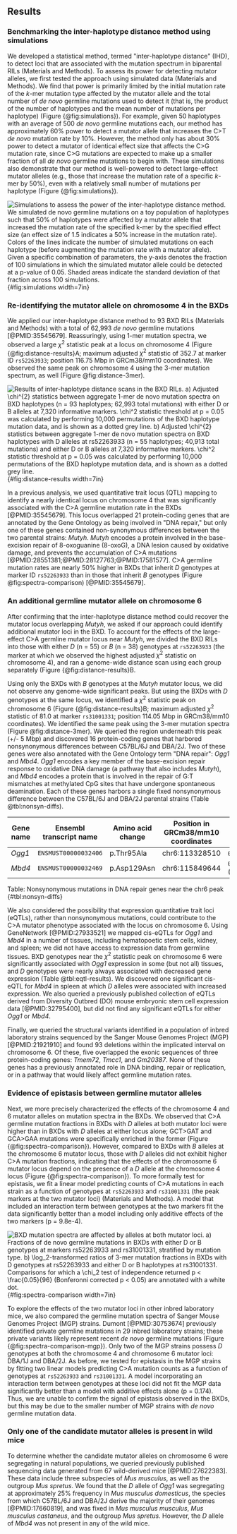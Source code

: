 ## Results

### Benchmarking the inter-haplotype distance method using simulations

We developed a statistical method, termed "inter-haplotype distance" (IHD), to detect loci that are associated with the mutation spectrum in biparental RILs (Materials and Methods). 
To assess its power for detecting mutator alleles, we first tested the approach using simulated data (Materials and Methods). 
We find that power is primarily limited by the initial mutation rate of the $k$-mer mutation type affected by the mutator allele and the total number of *de novo* germline mutations used to detect it (that is, the product of the number of haplotypes and the mean number of mutations per haplotype) (Figure {@fig:simulations}). 
For example, given 50 haplotypes with an average of 500 *de novo* germline mutations each, our method has approximately 60% power to detect a mutator allele that increases the C>T *de novo* mutation rate by 10%. 
However, the method only has about 30% power to detect a mutator of identical effect size that affects the C>G mutation rate, since C>G mutations are expected to make up a smaller fraction of all *de novo* germline mutations to begin with. 
These simulations also demonstrate that our method is well-powered to detect large-effect mutator alleles (e.g., those that increase the mutation rate of a specific $k$-mer by 50%), even with a relatively small number of mutations per haplotype (Figure {@fig:simulations}).

![
**Simulations to assess the power of the inter-haplotype distance method.** 
We simulated *de novo* germline mutations on a toy population of haplotypes such that 50% of haplotypes were affected by a mutator allele that increased the mutation rate of the specified $k$-mer by the specified effect size (an effect size of 1.5 indicates a 50% increase in the mutation rate). 
Colors of the lines indicate the number of simulated mutations on each haplotype (before augmenting the mutation rate with a mutator allele). 
Given a specific combination of parameters, the y-axis denotes the fraction of 100 simulations in which the simulated mutator allele could be detected at a p-value of 0.05. 
Shaded areas indicate the standard deviation of that fraction across 100 simulations.
](images/sims.png){#fig:simulations width=7in} 

### Re-identifying the mutator allele on chromosome 4 in the BXDs

We applied our inter-haplotype distance method to 93 BXD RILs (Materials and Methods) with a total of 62,993 *de novo* germline mutations [@PMID:35545679]. 
Reassuringly, using 1-mer mutation spectra, we observed a large $\chi^{2}$ statistic peak at a locus on chromosome 4 (Figure {@fig:distance-results}A; maximum adjusted $\chi^2$ statistic of 352.7 at marker ID `rs52263933`; position 116.75 Mbp in GRCm38/mm10 coordinates). 
We observed the same peak on chromosome 4 using the 3-mer mutation spectrum, as well (Figure @fig:distance-3mer).

![
**Results of inter-haplotype distance scans in the BXD RILs.** 
**a)** Adjusted $\chi^{2}$ statistics between aggregate 1-mer *de novo* mutation spectra on BXD haplotypes (n = 93 haplotypes; 62,993 total mutations) with either *D* or *B* alleles at 7,320 informative markers. 
$\chi^2$ statistic threshold at p = 0.05 was calculated by performing 10,000 permutations of the BXD haplotype mutation data, and is shown as a dotted grey line. 
**b)** Adjusted $\chi^{2}$ statistics between aggregate 1-mer *de novo* mutation spectra on BXD haplotypes with *D* alleles at `rs52263933` (n = 55 haplotypes; 40,913 total mutations) and either *D* or *B* alleles at 7,320 informative markers. 
$\chi^2$ statistic threshold at p = 0.05 was calculated by performing 10,000 permutations of the BXD haplotype mutation data, and is shown as a dotted grey line.
](images/fig-distance-results.png){#fig:distance-results width=7in} 

In a previous analysis, we used quantitative trait locus (QTL) mapping to identify a nearly identical locus on chromosome 4 that was significantly associated with the C>A germline mutation rate in the BXDs [@PMID:35545679]. 
This locus overlapped 21 protein-coding genes that are annotated by the Gene Ontology as being involved in "DNA repair," but only one of these genes contained non-synonymous differences between the two parental strains: *Mutyh*. 
*Mutyh* encodes a protein involved in the base-excision repair of 8-oxoguanine (8-oxoG), a DNA lesion caused by oxidative damage, and prevents the accumulation of C>A mutations [@PMID:28551381;@PMID:28127763;@PMID:17581577]. 
C>A germline mutation rates are nearly 50% higher in BXDs that inherit *D* genotypes at marker ID `rs52263933` than in those that inherit *B* genotypes (Figure @fig:spectra-comparison) [@PMID:35545679].

### An additional germline mutator allele on chromosome 6

After confirming that the inter-haplotype distance method could recover the mutator locus overlapping *Mutyh*, we asked if our approach could identify additional mutator loci in the BXD. 
To account for the effects of the large-effect C>A germline mutator locus near *Mutyh*, we divided the BXD RILs into those with either *D* (n = 55) or *B* (n = 38) genotypes at `rs52263933` (the marker at which we observed the highest adjusted $\chi^{2}$ statistic on chromosome 4), and ran a genome-wide distance scan using each group separately (Figure {@fig:distance-results}B.

Using only the BXDs with *B* genotypes at the *Mutyh* mutator locus, we did not observe any genome-wide significant peaks. 
But using the BXDs with *D* genotypes at the same locus, we identified a $\chi^{2}$ statistic peak on chromosome 6 (Figure {@fig:distance-results}B; maximum adjusted $\chi^2$ statistic of 81.0 at marker `rs31001331`; position 114.05 Mbp in GRCm38/mm10 coordinates). 
We identified the same peak using the 3-mer mutation spectra (Figure @fig:distance-3mer). 
We queried the region underneath this peak (+/- 5 Mbp) and discovered 16 protein-coding genes that harbored nonsynonymous differences between C57BL/6J and DBA/2J. 
Two of these genes were also annotated with the Gene Ontology term "DNA repair": *Ogg1* and *Mbd4*. 
*Ogg1* encodes a key member of the base-excision repair response to oxidative DNA damage (a pathway that also includes *Mutyh*), and *Mbd4* encodes a protein that is involved in the repair of G:T mismatches at methylated CpG sites that have undergone spontaneous deamination. 
Each of these genes harbors a single fixed nonsynonymous difference between the C57BL/6J and DBA/2J parental strains (Table @tbl:nonsyn-diffs). 

| Gene name | Ensembl transcript name | Amino acid change | Position in GRCm38/mm10 coordinates | SIFT prediction | 
| - | - | - | - | - |
| *Ogg1* | `ENSMUST00000032406` | p.Thr95Ala | chr6:113328510 | `0.84` (tolerant/benign) | 
| *Mbd4* | `ENSMUST00000032469` | p.Asp129Asn | chr6:115849644 | `0.02` (intolerant/deleterious) | 

Table: Nonsynonymous mutations in DNA repair genes near the chr6 peak {#tbl:nonsyn-diffs}

We also considered the possibility that expression quantitative trait loci (eQTLs), rather than nonsynonymous mutations, could contribute to the C>A mutator phenotype associated with the locus on chromosome 6. 
Using GeneNetwork [@PMID:27933521] we mapped cis-eQTLs for *Ogg1* and *Mbd4* in a number of tissues, including hematopoetic stem cells, kidney, and spleen; we did not have access to expression data from germline tissues. 
BXD genotypes near the $\chi^{2}$ statistic peak on chromosome 6 were significantly associated with *Ogg1* expression in some (but not all) tissues, and *D* genotypes were nearly always associated with decreased gene expression (Table @tbl:eqtl-results). 
We discovered one significant cis-eQTL for *Mbd4* in spleen at which *D* alleles were associated with increased expression.
We also queried a previously published collection of eQTLs derived from Diversity Outbred (DO) mouse embryonic stem cell expression data [@PMID:32795400], but did not find any significant eQTLs for either *Ogg1* or *Mbd4*.

Finally, we queried the structural variants identified in a population of inbred laboratory strains sequenced by the Sanger Mouse Genomes Project (MGP) [@PMID:21921910] and found 93 deletions within the implicated interval on chromosome 6. 
Of these, five overlapped the exonic sequences of three protein-coding genes: *Tmem72*, *Tmcc1*, and *Gm20387*. 
None of these genes has a previously annotated role in DNA binding, repair or replication, or in a pathway that would likely affect germline mutation rates.

### Evidence of epistasis between germline mutator alleles

Next, we more precisely characterized the effects of the chromosome 4 and 6 mutator alleles on mutation spectra in the BXDs. 
We observed that C>A germline mutation fractions in BXDs with *D* alleles at both mutator loci were higher than in BXDs with *D* alleles at either locus alone; GCT>GAT and GCA>GAA mutations were specifically enriched in the former (Figure {@fig:spectra-comparison}). 
However, compared to BXDs with *B* alleles at the chromosome 6 mutator locus, those with *D* alleles did not exhibit higher C>A mutation fractions, indicating that the effects of the chromosome 6 mutator locus depend on the presence of a *D* allele at the chromosome 4 locus (Figure {@fig:spectra-comparison}). 
To more formally test for epistasis, we fit a linear model predicting counts of C>A mutations in each strain as a function of genotypes at `rs52263933` and `rs31001331` (the peak markers at the two mutator loci) (Materials and Methods). 
A model that included an interaction term between genotypes at the two markers fit the data significantly better than a model including only additive effects of the two markers (p = 9.8e-4).

![
**BXD mutation spectra are affected by alleles at both mutator loci.** 
**a)** Fractions of *de novo* germline mutations in BXDs with either *D* or *B* genotypes at markers `rs52263933` and `rs31001331`, stratified by mutation type. 
**b)** $\log_2$-transformed ratios of 3-mer mutation fractions in BXDs with *D* genotypes at `rs52263933` and either *D* or *B* haplotypes at `rs31001331`.
Comparisons for which a $\chi_2$ test of independence returned p < $\frac{0.05}{96}$ (Bonferonni corrected p < 0.05) are annotated with a white dot.
](images/fig-spectra-comparison.png){#fig:spectra-comparison width=7in} 

To explore the effects of the two mutator loci in other inbred laboratory mice, we also compared the germline mutation spectra of Sanger Mouse Genomes Project (MGP) strains. 
Dumont [@PMID:30753674] previously identified private germline mutations in 29 inbred laboratory strains; these private variants likely represent recent *de novo* germline mutations (Figure {@fig:spectra-comparison-mgp}). 
Only two of the MGP strains possess *D* genotypes at both the chromosome 4 and chromosome 6 mutator loci: DBA/1J and DBA/2J. 
As before, we tested for epistasis in the MGP strains by fitting two linear models predicting C>A mutation counts as a function of genotypes at `rs52263933` and `rs31001331`. 
A model incorporating an interaction term between genotypes at these loci did not fit the MGP data significantly better than a model with additive effects alone (p = 0.174). 
Thus, we are unable to confirm the signal of epistasis observed in the BXDs, but this may be due to the smaller number of MGP strains with *de novo* germline mutation data.

### Only one of the candidate mutator alleles is present in wild mice 

To determine whether the candidate mutator alleles on chromosome 6 were segregating in natural populations, we queried previously published sequencing data generated from 67 wild-derived mice [@PMID:27622383]. 
These data include three subspecies of *Mus musculus*, as well as the outgroup *Mus spretus*. 
We found that the *D* allele of *Ogg1* was segregating at approximately 25% frequency in *Mus musculus domesticus*, the species from which C57BL/6J and DBA/2J derive the majority of their genomes [@PMID:17660819], and was fixed in *Mus musculus musculus*, *Mus musculus castaneus*, and the outgroup *Mus spretus*. 
However, the *D* allele of *Mbd4* was not present in any of the wild mice.

